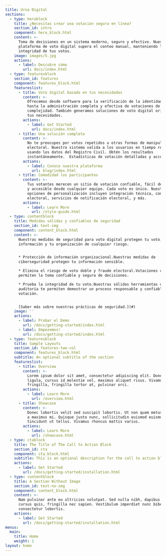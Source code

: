 ```yaml
---
title: Urna Digital
sections:
  - type: heroblock
    title: ¿Necesitas crear una votación segura en línea?
    section_id: intro
    component: hero_block.html
    content: >-
      Toma de decisiones en un sistema moderno, seguro y efectivo. Nuestra
      plataforma de voto digital supera el conteo manual, manteniendo la
      integridad de tus votos.
    image: images/5.jpg
    actions:
      - label: Descubre cómo
        url: docs/index.html
  - type: featuresblock
    section_id: features
    component: features_block.html
    featureslist:
      - title: Voto digital basado en tus necesidades
        content: >-
          Ofrecemos desde software para la verificación de la identidad online
          hasta la administración completa y efectiva de votaciones de alta
          complejidad. También generamos soluciones de voto digital orientadas a
          tus necesidades.
        actions:
          - label: Get Started
            url: docs/index.html
      - title: Una solución completa
        content: >-
          No te preocupes por votos repetidos u otras formas de manipulación
          electoral. Nuestro sistema valida a los usuarios en tiempo real,
          usando los datos del Registro Civil. Obtén los resultados
          instantáneamente.  Estadísticas de votación detalladas y accesibles.
        actions:
          - label: Conoce nuestra plataforma
            url: blog/index.html
      - title: Comodidad los participantes
        content: >-
          Tus votantes merecen un sitio de votación confiable, fácil de utilizar
          y accesible desde cualquier equipo. Cada voto es único. Nuestras
          opciones de personalización incluyen integración técnica, consultoría
          electoral, servicios de notificación electoral, y más.
        actions:
          - label: Learn More
            url: /style-guide.html
  - type: contentblock
    title: Medidas sólidas y confiables de seguridad
    section_id: text-img
    component: content_block.html
    content: >-
      Nuestras medidas de seguridad para voto digital protegen tu voto, tu
      información y tu organización de cualquier riesgo.


      * Protección de información organizacional.Nuestras medidas de
      ciberseguridad protegen tu información sensible.

      * Elimina el riesgo de voto doble y fraude electoral.Votaciones cerradas
      permiten la toma confiable y segura de decisiones.

      * Prueba la integridad de tu voto.Nuestras sólidas herramientas de
      auditoría te permiten demostrar un proceso responsable y confiable de
      votación.


      [Saber más sobre nuestras prácticas de seguridad.](#)
    image: ''
    actions:
      - label: Probar el Demo
        url: /docs/getting-started/index.html
      - label: Empezemos!
        url: /docs/getting-started/index.html
  - type: featuresblock
    title: Sample Layouts
    section_id: features-two-col
    component: features_block.html
    subtitle: An optional subtitle of the section
    featureslist:
      - title: Overview
        content: >-
          Lorem ipsum dolor sit amet, consectetur adipiscing elit. Donec nisl
          ligula, cursus id molestie vel, maximus aliquet risus. Vivamus in nibh
          fringilla, fringilla tortor at, pulvinar orci.
        actions:
          - label: Learn More
            url: /overview.html
      - title: Showcase
        content: >-
          Donec lobortis velit sed suscipit lobortis. Ut non quam metus. Nullam
          a maximus mi. Quisque justo nunc, sollicitudin euismod euismod at,
          tincidunt ut tellus. Vivamus rhoncus mattis varius.
        actions:
          - label: Learn More
            url: /showcase.html
  - type: ctablock
    title: The Title of The Call to Action Block
    section_id: cta
    component: cta_block.html
    subtitle: This is an optional description for the call to action block.
    actions:
      - label: Get Started
        url: /docs/getting-started/installation.html
  - type: contentblock
    title: A Section Without Image
    section_id: text-no-img
    component: content_block.html
    content: >-
      Nam pulvinar ante eu ultricies volutpat. Sed nulla nibh, dapibus sit amet
      cursus quis, fringilla nec sapien. Vestibulum imperdiet nunc bibendum
      consectetur lobortis.
    actions:
      - label: Get Started
        url: /docs/getting-started/installation.html
menus:
  main:
    title: Home
    weight: 1
layout: home
---
```

